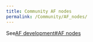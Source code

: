 ```yaml
---
title: Community AF nodes
permalink: /Community/AF_nodes/
---
```


See[AF development\#AF nodes](/AF_development#AF_nodes "wikilink")